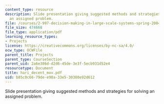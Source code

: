 ```yaml
---
content_type: resource
description: Slide presentation giving suggested methods and strategies for solving
  an assigned problem.
file: /courses/2-997-decision-making-in-large-scale-systems-spring-2004/b85c0c6679dee98a33e530380e92d612_hari_decent_mov.pdf
file_size: 474668
file_type: application/pdf
learning_resource_types:
- Projects
license: https://creativecommons.org/licenses/by-nc-sa/4.0/
ocw_type: OCWFile
parent_title: Projects
parent_type: CourseSection
parent_uid: 2a6e386d-d2d6-45de-3e3f-5ecb931d52e4
resourcetype: Document
title: hari_decent_mov.pdf
uid: b85c0c66-79de-e98a-33e5-30380e92d612
---
```

Slide presentation giving suggested methods and strategies for solving an assigned problem.